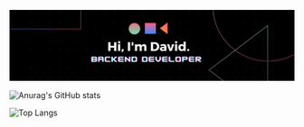 ![Banner](banner.png)

![Anurag's GitHub stats](https://github-readme-stats.vercel.app/api?username=Adavidfr&show_icons=true&theme=tokyonight)

![Top Langs](https://github-readme-stats.vercel.app/api/top-langs/?username=Adavidfr&layout=compact&theme=tokyonight)

